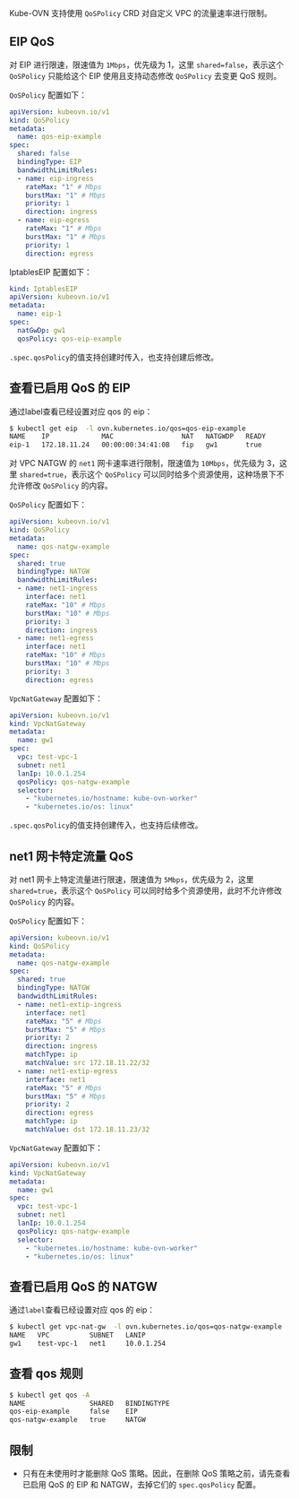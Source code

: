 
Kube-OVN 支持使用 `QoSPolicy` CRD 对自定义 VPC 的流量速率进行限制。

## EIP QoS

对 EIP 进行限速，限速值为 `1Mbps`，优先级为 1，这里 `shared=false`，表示这个 `QoSPolicy` 只能给这个 EIP 使用且支持动态修改 `QoSPolicy` 去变更 QoS 规则。

`QoSPolicy` 配置如下：

```yaml linenums="1"
apiVersion: kubeovn.io/v1
kind: QoSPolicy
metadata:
  name: qos-eip-example
spec:
  shared: false
  bindingType: EIP
  bandwidthLimitRules:
  - name: eip-ingress
    rateMax: "1" # Mbps
    burstMax: "1" # Mbps
    priority: 1
    direction: ingress
  - name: eip-egress
    rateMax: "1" # Mbps
    burstMax: "1" # Mbps
    priority: 1
    direction: egress
```

IptablesEIP 配置如下：

```yaml linenums="1"
kind: IptablesEIP
apiVersion: kubeovn.io/v1
metadata:
  name: eip-1
spec:
  natGwDp: gw1
  qosPolicy: qos-eip-example
```

`.spec.qosPolicy`的值支持创建时传入，也支持创建后修改。

## 查看已启用 QoS 的 EIP

通过label查看已经设置对应 qos 的 eip：

```bash
$ kubectl get eip  -l ovn.kubernetes.io/qos=qos-eip-example
NAME    IP             MAC                 NAT   NATGWDP   READY
eip-1   172.18.11.24   00:00:00:34:41:0B   fip   gw1       true
```

对 VPC NATGW 的 `net1` 网卡速率进行限制，限速值为 `10Mbps`，优先级为 3，这里 `shared=true`，表示这个 `QoSPolicy` 可以同时给多个资源使用，这种场景下不允许修改 `QoSPolicy` 的内容。

`QoSPolicy` 配置如下：

```yaml linenums="1"
apiVersion: kubeovn.io/v1
kind: QoSPolicy
metadata:
  name: qos-natgw-example
spec:
  shared: true
  bindingType: NATGW
  bandwidthLimitRules:
  - name: net1-ingress
    interface: net1
    rateMax: "10" # Mbps
    burstMax: "10" # Mbps
    priority: 3
    direction: ingress
  - name: net1-egress
    interface: net1
    rateMax: "10" # Mbps
    burstMax: "10" # Mbps
    priority: 3
    direction: egress
```

`VpcNatGateway` 配置如下：

```yaml linenums="1"
apiVersion: kubeovn.io/v1
kind: VpcNatGateway
metadata:
  name: gw1
spec:
  vpc: test-vpc-1
  subnet: net1
  lanIp: 10.0.1.254
  qosPolicy: qos-natgw-example
  selector:
    - "kubernetes.io/hostname: kube-ovn-worker"
    - "kubernetes.io/os: linux"
```

`.spec.qosPolicy`的值支持创建传入，也支持后续修改。

## net1 网卡特定流量 QoS

对 net1 网卡上特定流量进行限速，限速值为 `5Mbps`，优先级为 2，这里 `shared=true`，表示这个 `QoSPolicy` 可以同时给多个资源使用，此时不允许修改 `QoSPolicy` 的内容。

`QoSPolicy` 配置如下：

```yaml linenums="1"
apiVersion: kubeovn.io/v1
kind: QoSPolicy
metadata:
  name: qos-natgw-example
spec:
  shared: true
  bindingType: NATGW
  bandwidthLimitRules:
  - name: net1-extip-ingress
    interface: net1
    rateMax: "5" # Mbps
    burstMax: "5" # Mbps
    priority: 2
    direction: ingress
    matchType: ip
    matchValue: src 172.18.11.22/32
  - name: net1-extip-egress
    interface: net1
    rateMax: "5" # Mbps
    burstMax: "5" # Mbps
    priority: 2
    direction: egress
    matchType: ip
    matchValue: dst 172.18.11.23/32
```

`VpcNatGateway` 配置如下：

```yaml linenums="1"
apiVersion: kubeovn.io/v1
kind: VpcNatGateway
metadata:
  name: gw1
spec:
  vpc: test-vpc-1
  subnet: net1
  lanIp: 10.0.1.254
  qosPolicy: qos-natgw-example
  selector:
    - "kubernetes.io/hostname: kube-ovn-worker"
    - "kubernetes.io/os: linux"
```

## 查看已启用 QoS 的 NATGW

通过`label`查看已经设置对应 qos 的 eip：

```bash
$ kubectl get vpc-nat-gw  -l ovn.kubernetes.io/qos=qos-natgw-example
NAME   VPC          SUBNET   LANIP
gw1    test-vpc-1   net1     10.0.1.254
```

## 查看 qos 规则

```bash
$ kubectl get qos -A
NAME                SHARED   BINDINGTYPE
qos-eip-example     false    EIP
qos-natgw-example   true     NATGW
```

## 限制

- 只有在未使用时才能删除 QoS 策略。因此，在删除 QoS 策略之前，请先查看已启用 QoS 的 EIP 和 NATGW，去掉它们的 `spec.qosPolicy` 配置。
